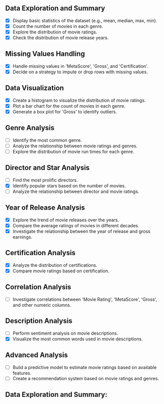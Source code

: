 
## Data Exploration and Summary
- [x] Display basic statistics of the dataset (e.g., mean, median, max, min).
- [x] Count the number of movies in each genre.
- [x] Explore the distribution of movie ratings.
- [x] Check the distribution of movie release years.

## Missing Values Handling
- [x] Handle missing values in 'MetaScore', 'Gross', and 'Certification'.
- [x] Decide on a strategy to impute or drop rows with missing values.

## Data Visualization
- [x] Create a histogram to visualize the distribution of movie ratings.
- [x] Plot a bar chart for the count of movies in each genre.
- [x] Generate a box plot for 'Gross' to identify outliers.

## Genre Analysis
- [ ] Identify the most common genre.
- [ ] Analyze the relationship between movie ratings and genres.
- [ ] Explore the distribution of movie run times for each genre.

## Director and Star Analysis
- [ ] Find the most prolific directors.
- [x] Identify popular stars based on the number of movies.
- [ ] Analyze the relationship between director and movie ratings.

## Year of Release Analysis
- [x] Explore the trend of movie releases over the years.
- [x] Compare the average ratings of movies in different decades.
- [x] Investigate the relationship between the year of release and gross earnings.

## Certification Analysis
- [x] Analyze the distribution of certifications.
- [x] Compare movie ratings based on certification.

## Correlation Analysis
- [ ] Investigate correlations between 'Movie Rating', 'MetaScore', 'Gross', and other numeric columns.

## Description Analysis
- [ ] Perform sentiment analysis on movie descriptions.
- [x] Visualize the most common words used in movie descriptions.

## Advanced Analysis
- [ ] Build a predictive model to estimate movie ratings based on available features.
- [ ] Create a recommendation system based on movie ratings and genres.
## Data Exploration and Summary: